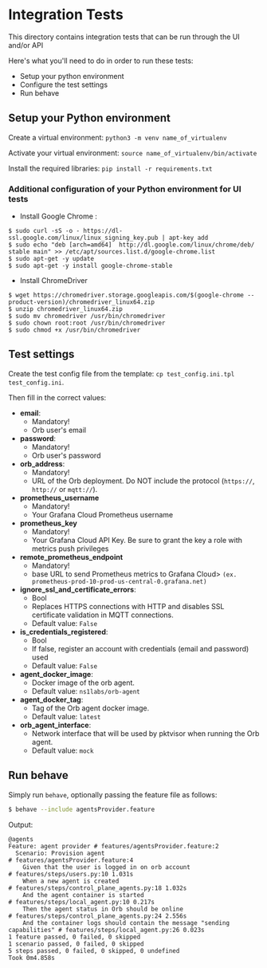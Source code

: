 # Integration Tests
This directory contains integration tests that can be run through the UI and/or API


Here's what you'll need to do in order to run these tests:
- Setup your python environment
- Configure the test settings
- Run behave

## Setup your Python environment
Create a virtual environment: `python3 -m venv name_of_virtualenv`

Activate your virtual environment: `source name_of_virtualenv/bin/activate`

Install the required libraries: `pip install -r requirements.txt`


### Additional configuration of your Python environment for UI tests
- Install Google Chrome :
```
$ sudo curl -sS -o - https://dl-ssl.google.com/linux/linux_signing_key.pub | apt-key add
$ sudo echo "deb [arch=amd64]  http://dl.google.com/linux/chrome/deb/ stable main" >> /etc/apt/sources.list.d/google-chrome.list
$ sudo apt-get -y update
$ sudo apt-get -y install google-chrome-stable
```

- Install ChromeDriver
```
$ wget https://chromedriver.storage.googleapis.com/$(google-chrome --product-version)/chromedriver_linux64.zip
$ unzip chromedriver_linux64.zip
$ sudo mv chromedriver /usr/bin/chromedriver
$ sudo chown root:root /usr/bin/chromedriver
$ sudo chmod +x /usr/bin/chromedriver
```

## Test settings
Create the test config file from the template: `cp test_config.ini.tpl test_config.ini`.

Then fill in the correct values:

- **email**:
    - Mandatory!
    - Orb user's email
- **password**:
    - Mandatory!
    - Orb user's password
- **orb_address**:
    - Mandatory!
    - URL of the Orb deployment. Do NOT include the protocol (`https://`, `http://` or `mqtt://`).
- **prometheus_username**
    - Mandatory!
    - Your Grafana Cloud Prometheus username
- **prometheus_key**
    - Mandatory!
    - Your Grafana Cloud API Key. Be sure to grant the key a role with metrics push privileges
- **remote_prometheus_endpoint**
    - Mandatory!
    - base URL to send Prometheus metrics to Grafana Cloud> `(ex. prometheus-prod-10-prod-us-central-0.grafana.net)`
- **ignore_ssl_and_certificate_errors**:
    - Bool
    - Replaces HTTPS connections with HTTP and disables SSL certificate validation in MQTT connections.
    - Default value: `False`
- **is_credentials_registered**:
    - Bool
    - If false, register an account with credentials (email and password) used
    - Default value: `False`
- **agent_docker_image**:
    - Docker image of the orb agent.
    - Default value: `ns1labs/orb-agent`
- **agent_docker_tag**:
    - Tag of the Orb agent docker image.
    - Default value: `latest`
- **orb_agent_interface**:
    - Network interface that will be used by pktvisor when running the Orb agent.
    - Default value: `mock`

## Run behave
Simply run `behave`, optionally passing the feature file as follows:

```sh
$ behave --include agentsProvider.feature
```
Output:
```text
@agents
Feature: agent provider # features/agentsProvider.feature:2
  Scenario: Provision agent                                                  # features/agentsProvider.feature:4
    Given that the user is logged in on orb account                                         # features/steps/users.py:10 1.031s
    When a new agent is created                                              # features/steps/control_plane_agents.py:18 1.032s
    And the agent container is started                                       # features/steps/local_agent.py:10 0.217s
    Then the agent status in Orb should be online                            # features/steps/control_plane_agents.py:24 2.556s
    And the container logs should contain the message "sending capabilities" # features/steps/local_agent.py:26 0.023s
1 feature passed, 0 failed, 0 skipped
1 scenario passed, 0 failed, 0 skipped
5 steps passed, 0 failed, 0 skipped, 0 undefined
Took 0m4.858s

```